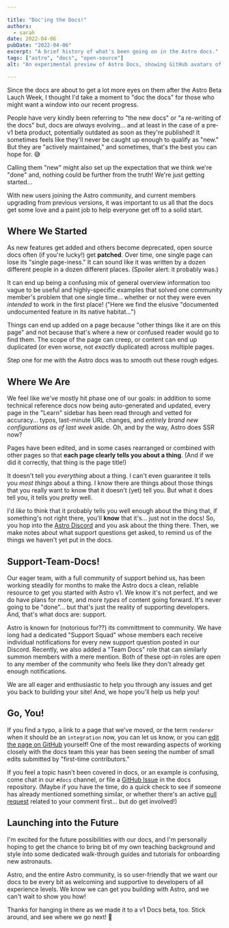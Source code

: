 ```yaml
---
 
title: "Doc'ing the Docs!"
authors:
  - sarah
date: 2022-04-06
pubDate: "2022-04-06"
excerpt: "A brief history of what's been going on in the Astro docs."
tags: ["astro", "docs", "open-source"]
alt: "An experimental preview of Astro Docs, showing GitHub avatars of every contributor to the repository. These Docs are brought to you by all these helpful people. Join us on GitHub!"

---
```

Since the docs are about to get a lot more eyes on them after the Astro Beta Lauch Week, I thought I'd take a moment to "doc the docs" for those who might want a window into our recent progress.

People have very kindly been referring to "the new docs" or "a re-writing of the docs" but, docs are *always* evolving... and at least in the case of a pre-v1 beta product, potentially outdated as soon as they're published! It sometimes feels like they'll never be caught up enough to qualify as "new." But they are "actively maintained," and sometimes, that's the best you can hope for. 😅

Calling them "new" might also set up the expectation that we think we're "done" and, nothing could be further from the truth! We're just getting started...

With new users joining the Astro community, and current members upgrading from previous versions, it was important to us all that the docs get some love and a paint job to help everyone get off to a solid start. 

## Where We Started
As new features get added and others become deprecated, open source docs often (if you're lucky!) get **patched**. Over time, one single page can lose its "single page-iness." It can sound like it was written by a dozen different people in a dozen different places. (Spoiler alert: it probably was.) 

It can end up being a confusing mix of general overview information too vague to be useful and highly-specific examples that solved one community member's problem that one single time... whether or not they were even *intended* to work in the first place! ("Here we find the elusive "documented undocumented feature in its native habitat...") 

Things can end up added on a page because "other things like it are on this page" and not because that's where a new or confused reader would go to find them. The scope of the page can creep, or content can end up duplicated (or even worse, not *exactly* duplicated) across multiple pages. 

Step one for me with the Astro docs was to smooth out these rough edges.

## Where We Are
We feel like we've mostly hit phase one of our goals: in addition to some technical reference docs now being auto-generated and updated, every page in the "Learn" sidebar has been read through and vetted for accuracy... typos, last-minute URL changes, and *entirely brand new configurations as of last week* aside. Oh, and by the way, Astro does SSR now? 

Pages have been edited, and in some cases rearranged or combined with other pages so that **each page clearly tells you about a thing**. (And if we did it correctly, that thing is the page title!) 

It doesn't tell you *everything* about a thing. I can't even guarantee it tells you *most things* about a thing. I know there are things about those things that you really want to know that it doesn't (yet) tell you. But what it does tell you, it tells you *pretty* well. 

I'd *like* to think that it probably tells you well enough about the thing that, if something's not right there, you'll **know** that it's... just not in the docs! So, you hop into the [Astro Discord](https://astro.build/chat) and you ask about the thing there. Then, we make notes about what support questions get asked, to remind us of the things we haven't yet put in the docs.

## Support-Team-Docs!
Our eager team, with a full community of support behind us, has been working steadily for months to make the Astro docs a clean, reliable resource to get you started with Astro v1. We know it's not perfect, and we do have plans for more, and more *types* of content going forward. It's never going to be "done"... but that's just the reality of supporting developers. And, that's what docs are: support.

Astro is known for (notorious for??) its committment to community. We have long had a dedicated "Support Squad" whose members each receive individual notifications for every new support question posted in our Discord. Recently, we also added a "Team Docs" role that can similarly summon members with a mere mention. Both of these opt-in roles are open to any member of the community who feels like they don't already get enough notifications. 

We are all eager and enthusiastic to help you through any issues and get you back to building your site! And, we hope you'll help us help you!

## Go, You!
If you find a typo, a link to a page that we've moved, or the term `renderer` when it should be an `integration` now, you can let us know, or you can [edit the page on GitHub](/posts/contribute-open-source-docs-edit-page-on-github/) yourself! One of the most rewarding aspects of working closely with the docs team this year has been seeing the number of small edits submitted by "first-time contributors." 

If you feel a topic hasn't been covered in docs, or an example is confusing, come chat in our `#docs` channel, or file a [GitHub Issue](https://github.com/withastro/docs/issues) in the docs repository. (Maybe if you have the time, do a quick check to see if someone has already mentioned something similar, or whether there's an active [pull request](https://github.com/withastro/docs/pulls) related to your comment first... but do get involved!)

## Launching into the Future

I'm excited for the future possibilities with our docs, and I'm personally hoping to get the chance to bring bit of my own teaching background and style into some dedicated walk-through guides and tutorials for onboarding new astronauts. 

Astro, and the entire Astro community, is so user-friendly that we want our docs to be every bit as welcoming and supportive to developers of all experience levels. We know we can get you building with Astro, and we can't wait to show you how!

Thanks for hanging in there as we made it to a v1 Docs beta, too. Stick around, and see where we go next! 🚀